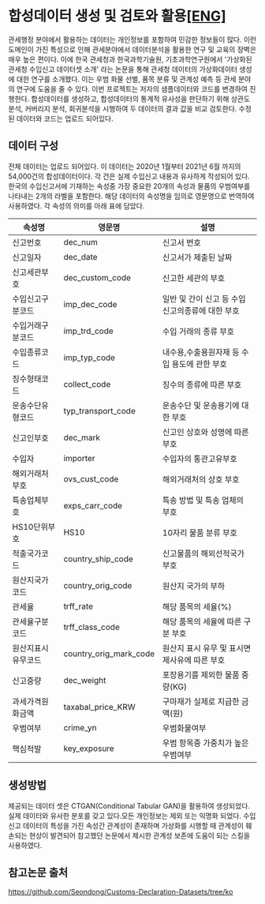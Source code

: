 # 합성데이터 생성 및 검토와 활용[[ENG]](https://github.com/CTGAN-syntheticdata-generation/selection-of-criminals_with_syndata/tree/main)
관세행정 분야에서 활용하는 데이터는 개인정보를 포함하여 민감한 정보들이 많다. 이런 도메인이 가진 특성으로 인해 관세분야에서 데이터분석을 활용한 연구 및 교육의 장벽은 매우 높은 편이다. 이에 한국 관세청과 한국과학기술원, 기초과학연구원에서 '가상화된 관세청 수입신고 데이터셋 소개' 라는 논문을 통해 관세청 데이터의 가상화데이터 생성에 대한 연구를 소개했다. 이는 우범 화물 선별, 품목 분류 및 관계성 예측 등 관세 분야의 연구에 도움을 줄 수 있다. 이번 프로젝트는 저자의 샘플데이터와 코드를 변경하여 진행한다. 합성데이터를 생성하고, 합성데이터의 통계적 유사성을 판단하기 위해 상관도 분석, 커버리지 분석, 회귀분석을 시행하여 두 데이터의 결과 값을 비교 검토한다. 수정된 데이터와 코드는 업로드 되어있다.
 
## 데이터 구성
전체 데이터는 업로드 되어있다. 이 데이터는 2020년 1월부터 2021년 6월 까지의 54,000건의 합성데이터이다. 각 건은 실제 수입신고 내용과 유사하게 작성되어 있다. 한국의 수입신고서에 기재하는 속성중 가장 중요한 20개의 속성과 물품의 우범여부를 나타내는 2개의 라벨을 포함한다. 해당 데이터의 속성명을 임의로 영문명으로 번역하여 사용하였다. 각 속성의 의미를 아래 표에 담았다.

|속성명|영문명|설명|
|------|---|---|
|신고번호|dec_num|신고서 번호|
|신고일자|dec_date|신고서가 제출된 날짜|
|신고세관부호|dec_custom_code|신고한 세관의 부호|
|수입신고구분코드|imp_dec_code|일반 및 간이 신고 등 수입 신고의종류에 대한 부호|
|수입거래구분코드|imp_trd_code|수입 거래의 종류 부호|
|수입종류코드|imp_typ_code|내수용,수출용원자재 등 수입 용도에 관한 부호|
|징수형태코드|collect_code|징수의 종류에 따른 부호|
|운송수단유형코드|typ_transport_code|운송수단 및 운송용기에 대한 부호|
|신고인부호|dec_mark|신고인 상호와 성명에 따른 부호|
|수입자|importer|수입자의 통관고유부호|
|해외거래처부호|ovs_cust_code|해외거래처의 상호 부호|
|특송업체부호|exps_carr_code|특송 방법 및 특송 업체의 부호|
|HS10단위부호|HS10|10자리 물품 분류 부호|
|적출국가코드|country_ship_code|신고물품의 해외선적국가 부호|
|원산지국가코드|country_orig_code|원산지 국가의 부하|
|관세율|trff_rate|해당 품목의 세율(%)|
|관세율구분코드|trff_class_code|해당 품목의 세율에 따른 구분 부호|
|원산지표시유무코드|country_orig_mark_code|원산지 표시 유무 및 표시면제사유에 따른 부호|
|신고중량|dec_weight|포장용기를 제외한 물품 중량(KG)|
|과세가격원화금액|taxabal_price_KRW|구마재가 실제로 지급한 금액(원)|
|우범여부|crime_yn|우범화물여부|
|핵심적발|key_exposure|우범 항목중 가중치가 높은 우범여부|

## 생성방법
제공되는 데이터 셋은 CTGAN(Conditional Tabular GAN)을 활용하여 생성되었다. 실제 데이터와 유사한 분포를 갖고 있다.모든 개인정보는 제외 또는 익명화 되었다. 수입신고 데이터의 특성을 가진 속성간 관계성이 존재하며 가상화를 시행할 때 관계성이 훼손되는 현상이 발견되어 참고했던 논문에서 제시한 관계성 보존에 도움이 되는 스킬을 사용하였다. 

## 참고논문 출처
https://github.com/Seondong/Customs-Declaration-Datasets/tree/ko
